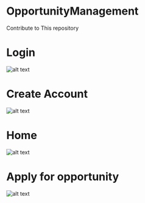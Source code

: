 # OpportunityManagement
Contribute to This repository
# Login
![alt text](https://github.com/Oyopiz/OpportunityManagement/blob/master/Screenshot_20210909-165527.png)
# Create Account
![alt text](https://github.com/Oyopiz/OpportunityManagement/blob/master/Screenshot_20210909-165539.png)
# Home
![alt text](https://github.com/Oyopiz/OpportunityManagement/blob/master/Screenshot_20210909-165453.png)
# Apply for opportunity
![alt text](https://github.com/Oyopiz/OpportunityManagement/blob/master/apply.png)
